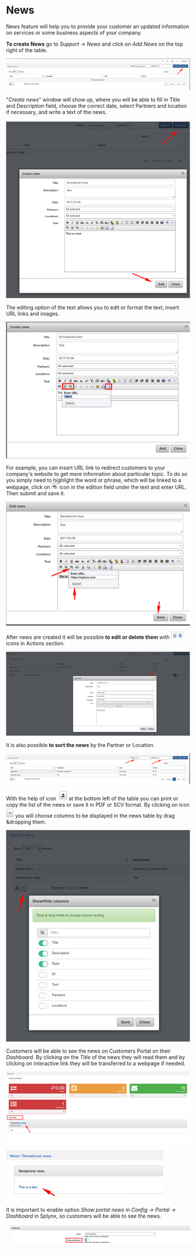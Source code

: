 News
====

News feature will help you to provide your customer an updated information on services or some business aspects of your company. 

**To create News** go to *Support → News* and click on *Add News* on the top right of the table.

![Add news](./add_news.png)

"*Create news*" window will show up, where you will be able to fill in Title and Description field, choose the correct date, select Partners and location if necessary, and write a text of the news.

![Create news](./create_news.png)

The editing option of the text allows you to edit or format the text, insert URL links and images. 

![Edit text](./edit_text.png)

For example, you can insert URL link to redirect customers to your company's website to get more information about particular topic. To do so you simply need to highlight the word or phrase, which will be linked to a webpage, click on ![URL icon](./url_icon.png) icon in the edition field under the text and enter URL. Then submit and save it.

![Save url](./save_url.png)

After news are created it will be possible **to edit or delete them** with ![Edit delete icon](./edit_delete_icon.png) icons in Actions section. 

![Edit news](./edit_news.png)

It is also possible **to sort the news** by the Partner or Location.

![Sort news](./sort_news.png)

With the help of icon ![Save icon](./save_icon.png) at the bottom left of the table you can print or copy the list of the news or save it in PDF or SCV format. By clicking on icon ![Columns icon](./columns_icon.png) you will choose columns to be displayed in the news table by drag &dropping them.

![Show hide columns](./show_hide_columns.png)

Customers will be able to see the news on Customers Portal on their *Dashboard*. By clicking on the *Title* of the news they will read them and by clicking on interactive link they will be transferred to a webpage if needed.

![Dashboard news](./dashboard_news.png)

![Read news](./read_news.png)

It is important to enable option *Show portal news* in *Config → Portal → Dashboard* in Splynx, so customers will be able to see the news. 

![Turn on news](./turn_on_news.png)